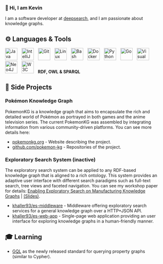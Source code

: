 ### 👋 Hi, I am Kevin

I am a software developer at [deepsearch](https://deepassist.com/de/startseite/), and I am passionate about knowledge graphs.

## ⚙️ Languages & Tools
<p>
  <img alt="Java" width="40px" style="padding-right:10px;" src="https://cdn.jsdelivr.net/gh/devicons/devicon@latest/icons/java/java-original.svg"/>
  <img alt="IntelliJ" width="40px" style="padding-right:10px;" src="https://cdn.jsdelivr.net/gh/devicons/devicon@latest/icons/intellij/intellij-original.svg"/>
  <img alt="Git" width="40px" style="padding-right:10px;" src="https://cdn.jsdelivr.net/gh/devicons/devicon@latest/icons/git/git-original.svg"/>
  <img alt="Linux" width="40px" style="padding-right:10px;" src="https://cdn.jsdelivr.net/gh/devicons/devicon@latest/icons/linux/linux-original.svg"/>
  <img alt="Bash" width="40px" style="padding-right:10px;" src="https://cdn.jsdelivr.net/gh/devicons/devicon@latest/icons/bash/bash-original.svg"/>
  <img alt="Docker" width="40px" style="padding-right:10px;" src="https://cdn.jsdelivr.net/gh/devicons/devicon@latest/icons/docker/docker-original.svg"/>
  <img alt="Python" width="40px" style="padding-right:10px;" src="https://cdn.jsdelivr.net/gh/devicons/devicon@latest/icons/python/python-original.svg"/>
  <img alt="Go" width="40px" style="padding-right:10px;" src="https://cdn.jsdelivr.net/gh/devicons/devicon@latest/icons/go/go-original.svg"/>
  <img alt="Visual Studio Code" width="40px" style="padding-right:10px;" src="https://cdn.jsdelivr.net/gh/devicons/devicon@latest/icons/vscode/vscode-original.svg"/>
  <img alt="Neo4J" width="40px" style="padding-right:10px;" src="https://cdn.jsdelivr.net/gh/devicons/devicon@latest/icons/neo4j/neo4j-original.svg"/>
  <img alt="W3C" width="40px" style="padding-right:10px;" src="https://www.w3.org/Icons/SW/sw-cube-v.svg"/><strong>&nbsp;RDF, OWL & SPARQL</strong>
</p>

## 🔭 Side Projects

### Pokémon Knowledge Graph
PokemonKG is a knowledge graph that aims to encapsulate the rich and detailed world of Pokémon as portrayed in both games and the anime television series. The current PokemonKG was assembled by integrating information from various community-driven platforms. You can see more details here:

 * [pokemonkg.org](https://pokemonkg.org/) - Website describing the project.
 * [github.com/pokemon-kg](https://github.com/pokemon-kg) - Repositories of the project.

### Exploratory Search System (inactive)
The exploratory search system can be applied to any RDF-based knowledge graph that is aligned to a rich ontology. This system provides an adaptive user interface with different search paradigms such as full-text search, tree views and faceted navigation. You can see my workshop paper for details: [Enabling Exploratory Search on Manufacturing Knowledge Graphs](https://ceur-ws.org/Vol-3253/paper2.pdf) | [(Slides)](https://kevinhaller.dev/papers/22-voila-slides.pdf).

* [khaller93/es-middleware](https://github.com/khaller93/es-middleware) - Middleware offering exploratory search services for a general knowledge graph over a HTTP+JSON API.
* [khaller93/es-web-app](https://github.com/khaller93/es-web-app) - Single-page web application providing an user interface for exploring knowledge graphs in a human-friendly manner.

## 🎓 Learning

* [GQL](https://www.gqlstandards.org/) as the newly released standard for querying property graphs (similar to Cypher).
